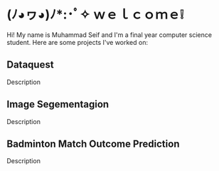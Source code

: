 # (ﾉ◕ヮ◕)ﾉ*:･ﾟ✧ ｗｅｌｃｏｍｅ❕ 

Hi! My name is Muhammad Seif and I'm a final year computer science student. Here are some projects I've worked on:

## Dataquest
Description

## Image Segementagion
Description

## Badminton Match Outcome Prediction
Description
